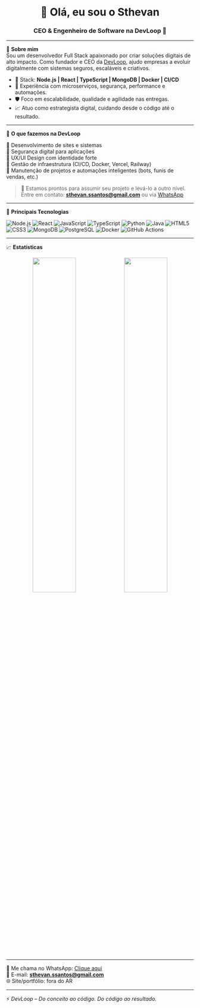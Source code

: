 <h1 align="center">👋 Olá, eu sou o Sthevan</h1>
<h3 align="center">CEO & Engenheiro de Software na DevLoop 🚀</h3>

---

🎯 <strong>Sobre mim</strong>  
Sou um desenvolvedor Full Stack apaixonado por criar soluções digitais de alto impacto. Como fundador e CEO da [DevLoop](https://devloop.notion.site), ajudo empresas a evoluir digitalmente com sistemas seguros, escaláveis e criativos.

- 🧠 Stack: **Node.js | React | TypeScript | MongoDB | Docker | CI/CD**
- 🧰 Experiência com microserviços, segurança, performance e automações.
- 🛡️ Foco em escalabilidade, qualidade e agilidade nas entregas.
- 📈 Atuo como estrategista digital, cuidando desde o código até o resultado.

---

🚀 <strong>O que fazemos na DevLoop</strong>

🔹 Desenvolvimento de sites e sistemas  
🔹 Segurança digital para aplicações  
🔹 UX/UI Design com identidade forte  
🔹 Gestão de infraestrutura (CI/CD, Docker, Vercel, Railway)  
🔹 Manutenção de projetos e automações inteligentes (bots, funis de vendas, etc.)

> 💼 Estamos prontos para assumir seu projeto e levá-lo a outro nível.  
Entre em contato: **sthevan.ssantos@gmail.com** ou via [WhatsApp](https://wa.me/5527988772784)

---

🧰 <strong>Principais Tecnologias</strong>

![Node.js](https://img.shields.io/badge/Node.js-339933?style=flat&logo=node.js&logoColor=white)
![React](https://img.shields.io/badge/React-61DAFB?style=flat&logo=react&logoColor=black)
![JavaScript](https://img.shields.io/badge/JavaScript-F7DF1E?style=flat&logo=javascript&logoColor=black)
![TypeScript](https://img.shields.io/badge/TypeScript-007ACC?style=flat&logo=typescript&logoColor=white)
![Python](https://img.shields.io/badge/Python-3776AB?style=flat&logo=python&logoColor=white)
![Java](https://img.shields.io/badge/Java-007396?style=flat&logo=java&logoColor=white)
![HTML5](https://img.shields.io/badge/HTML5-E34F26?style=flat&logo=html5&logoColor=white)
![CSS3](https://img.shields.io/badge/CSS3-1572B6?style=flat&logo=css3&logoColor=white)
![MongoDB](https://img.shields.io/badge/MongoDB-47A248?style=flat&logo=mongodb&logoColor=white)
![PostgreSQL](https://img.shields.io/badge/PostgreSQL-4169E1?style=flat&logo=postgresql&logoColor=white)
![Docker](https://img.shields.io/badge/Docker-2496ED?style=flat&logo=docker&logoColor=white)
![GitHub Actions](https://img.shields.io/badge/GitHub_Actions-2088FF?style=flat&logo=github-actions&logoColor=white)


---

📈 <strong>Estatísticas</strong>

<p align="center">
  <img src="https://github-readme-stats.vercel.app/api?username=sthevan027&show_icons=true&theme=radical" width="48%"/>
  <img src="https://github-readme-stats.vercel.app/api/top-langs/?username=sthevan027&layout=compact&theme=radical" width="48%"/>
</p>

---

💬 Me chama no WhatsApp: [Clique aqui](https://wa.me/5527988772784)  
📧 E-mail: **sthevan.ssantos@gmail.com**  
🌐 Site/portfólio: fora do AR

---

⚡ *DevLoop – Do conceito ao código. Do código ao resultado.*
